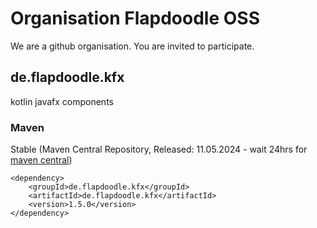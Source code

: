 # Organisation Flapdoodle OSS

We are a github organisation. You are invited to participate.

## de.flapdoodle.kfx

kotlin javafx components

### Maven

Stable (Maven Central Repository, Released: 11.05.2024 - wait 24hrs for [maven central](http://repo1.maven.org/maven2/de/flapdoodle/kfx/de.flapdoodle.kfx/maven-metadata.xml))

	<dependency>
		<groupId>de.flapdoodle.kfx</groupId>
		<artifactId>de.flapdoodle.kfx</artifactId>
		<version>1.5.0</version>
	</dependency>

